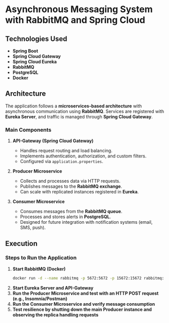 # Asynchronous Messaging System with RabbitMQ and Spring Cloud  

## Technologies Used  
- **Spring Boot**  
- **Spring Cloud Gateway**  
- **Spring Cloud Eureka**  
- **RabbitMQ**  
- **PostgreSQL**  
- **Docker**  

## Architecture  
The application follows a **microservices-based architecture** with asynchronous communication using **RabbitMQ**. Services are registered with **Eureka Server**, and traffic is managed through **Spring Cloud Gateway**.  

### **Main Components**  
1. **API-Gateway (Spring Cloud Gateway)**  
   - Handles request routing and load balancing.  
   - Implements authentication, authorization, and custom filters.  
   - Configured via `application.properties`.  

2. **Producer Microservice**  
   - Collects and processes data via HTTP requests.  
   - Publishes messages to the **RabbitMQ exchange**.  
   - Can scale with replicated instances registered in **Eureka**.  

3. **Consumer Microservice**  
   - Consumes messages from the **RabbitMQ queue**.  
   - Processes and stores alerts in **PostgreSQL**.  
   - Designed for future integration with notification systems (email, SMS, push).  

## Execution  
### **Steps to Run the Application**  
1. **Start RabbitMQ (Docker)**  
   ```sh
   docker run -d --name rabbitmq -p 5672:5672 -p 15672:15672 rabbitmq:management
   ```  
2. **Start Eureka Server and API-Gateway**  
3. **Run the Producer Microservice and test with an HTTP POST request (e.g., Insomnia/Postman)**  
4. **Run the Consumer Microservice and verify message consumption**  
5. **Test resilience by shutting down the main Producer instance and observing the replica handling requests**  
